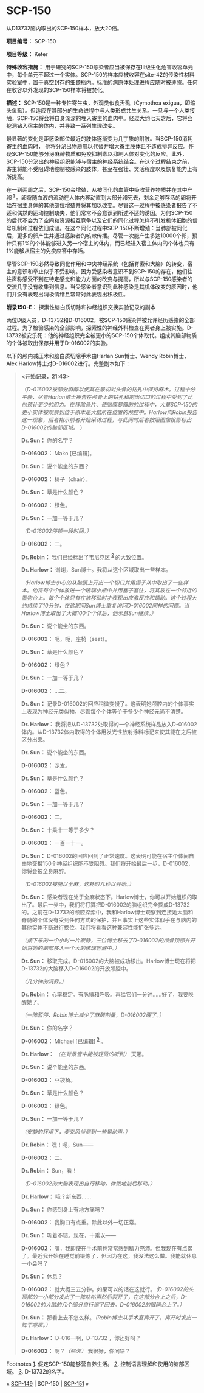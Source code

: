 # SCP-150
                        




从D13732脑内取出的SCP-150样本，放大20倍。



**项目编号：** SCP-150

**项目等级：** Keter

**特殊收容措施：** 用于研究的SCP-150感染者应当被保存在Ⅲ级生化危害收容单元中，每个单元不超过一个实体。SCP-150的样本应被收容在site-42的传染性材料实验室中，置于真空封存的细颈瓶内。标准的病原体处理进程应随时被遵照。任何在收容以外发现的SCP-150样本将被焚化。

**描述：** SCP-150是一种专性寄生虫，外观类似食舌虱（Cymothoa exigua，即缩头鱼虱）。但适应在其部分的生命进程中与人类形成共生关系。一旦与一个人类接触，SCP-150将会将自身深深的埋入寄主的血肉中。经过大约七天之后，它将会挖洞钻入宿主的体内，并导致一系列生理改变。

最显著的变化是距感染部位最近的肢体逐渐变为几丁质的附肢。当SCP-150消耗寄主的血肉时， 他将分泌出物质用以代替并增大寄主肢体且不造成排异反应。怀疑SCP-150能够分泌麻醉物质和免疫抑制素以抑制人体对变化的反应。此外，SCP-150分泌出的神经组织能够与宿主的神经系统结合。在这个过程结束之前，寄主将能不受阻碍地控制被感染的肢体，甚至在强壮、灵活程度以及恢复能力上有所提高。

在一到两周之后，SCP-150会增殖，从被同化的血管中吸收营养物质并在其中产卵<sup class='footnoteref'>
 <a shape='rect' class='footnoteref' id='footnoteref-1' href='javascript:;' onclick='WIKIDOT.page.utils.scrollToReference(&apos;footnote-1&apos;)'>1</a>
</sup>。卵将随血液的流动在人体内移动直到大部分卵死去，剩余足够存活的卵将开始在宿主身体的其他部位增殖并将其加以改变。尽管这一过程中被感染者报告了不适和偶然的运动控制缺失，他们常常不会意识到所述不适的诱因。为何SCP-150的后代不会为了空间和资源相互竞争以及它们的同化过程怎样不引发机体细胞的信号机制和过程依旧成谜。在这个同化过程中SCP-150不断增殖：当肺部被同化后，更多的卵产生并通过感染者的咳嗽传播。尽管一次能产生多达10000个卵，预计只有1%的个体能够进入另一个宿主的体内，而已经进入宿主体内的个体也只有1%能够从宿主的免疫应答中存活。

尽管SCP-150必然导致同化作用和中央神经系统（包括脊索和大脑）的转变，宿主的意识和举止似乎不受影响。因为受感染者意识不到SCP-150的存在，他们往往声称感受不到在特定感觉和能力方面的改变与提高，所以与SCP-150感染者的交流几乎没有收集到信息。当受感染者意识到此种感染是其机体改变的原因时，他们并没有表现出消极情绪且常常对此表现出积极性。

**附录150-E：** 探索性脑白质切除和神经组织交换实验记录的副本

两位D级人员，D-13732和D-016002，被SCP-150感染并被允许经历感染的全部过程。为了检验感染的全部影响，探索性的神经外科检查在两者身上被实施。D-13732被安乐死：他的神经组织完全被更小的SCP-150个体取代。组成其脑部物质的个体被取出保存并用于D-016002的实验。

以下的颅内减压术和脑白质切除手术由Harlan Sun博士、Wendy Robin博士、Alex Harlow博士对D-016002进行。完整副本如下：


> **<开始记录，21:43>** 
> 
> （*D-016002被部分麻醉以使其在最初对头骨的钻孔中保持麻木。过程十分平静，尽管Harlan博士报告在颅骨上的钻孔和割出切口的过程中受到了比他预计更少的阻力。在移除骨片、使脑膜暴露的的过程中，大量SCP-150的更小实体被观察到位于原本是大脑所在位置的颅腔中。Harlow向Robin报告这一现象，后者指示前者开始采访过程，与此同时后者按照图像投影标出D-016002的脑部区域。* ）
> 
> **Dr. Sun：** 你的名字？
> 
> **D-016002：** Mako [已编辑]。
> 
> **Dr. Sun：** 说个能坐的东西？
> 
> **D-016002：** 椅子（chair）。
> 
> **Dr. Sun：** 草是什么颜色？
> 
> **D-016002：** 绿色。
> 
> **Dr. Sun：** 一加一等于几？
> 
> *（D-016002停顿一段时间。）* 
> 
> **D-016002：** 二。
> 
> **Dr. Robin：** 我们已经标出了韦尼克区<sup class='footnoteref'>
 <a shape='rect' class='footnoteref' id='footnoteref-2' href='javascript:;' onclick='WIKIDOT.page.utils.scrollToReference(&apos;footnote-2&apos;)'>2</a>
</sup>的大致位置。
> 
> **Dr. Harlow：** 谢谢，Sun博士。我将从这个区域取出一些样本。
> 
> *（Harlow博士小心的从脑膜上开出一个切口并用镊子从中取出了一些样本。他将每个个体放进一个玻璃小瓶中并用塞子塞住，将其放在一个邻近的置物台上。每个个体只有在被移动时才表现出应激反应和蠕动。这个过程大约持续了10分钟，在这期间Sun博士重复询问D-016002同样的问题。当Harlow博士取出了大概100个个体后，他示意Sun继续。）* 
> 
> **Dr. Sun：** 说个能坐的东西。
> 
> **D-016002：** 呃，呃，座椅（seat）。
> 
> **Dr. Sun：** 草是什么颜色？
> 
> **D-016002：** 绿色？
> 
> **Dr. Sun：** 一加一等于几？
> 
> **D-016002：** …二。
> 
> **Dr. Sun：** 记录D-016002的回应稍微变慢了。这表明她颅腔内的个体事实上表现为神经元类似物，尽管每个个体等价于多少个神经元尚不清楚。
> 
> **Dr. Harlow：** 我将把从D-13732处取得的一个神经系统样品放入D-016002体内。从D-13732体内取得的个体用发光性放射涂料标记来使其能在之后被区分出来。
> 
> **Dr. Sun：** 说个能坐的东西。
> 
> **D-016002：** 沙发。
> 
> **Dr. Sun：** 草是什么颜色？
> 
> **D-016002：** 蓝色。
> 
> **Dr. Sun：** 一加一等于几？
> 
> **D-016002：** 二。
> 
> **Dr. Sun：** 十乘十一等于多少？
> 
> **D-016002：** 一百一十一。
> 
> **Dr. Sun：** D-016002的回应回到了正常速度。这表明可能在宿主个体间自由地交换150个神经组织能不受阻碍。我们将开始最后一步，D-016002，你将会被全身麻醉。
> 
> *（D-016002被施以全麻，这耗时几秒以开始。）* 
> 
> **Dr. Sun：** 感染者现在处于全麻状态下。Harlow博士，你可以开始组织的取出了。最后一步中，我们将打算把D-016002的脑组织完全换成D-13732的。之前在D-13732的颅腔探索中，我和Harlow博士观察到连接她大脑和脊髓的个体没有受到任何方式的保护，并且事实上这些实体似乎在与脑内的其他实体不断进行换位。我们将看看这种兼容性能扩张多远。
> 
> *（接下来的一个小时一片寂静，三位博士移去了D-016002的颅骨顶部并开始将她的脑部移入一个大的玻璃容器中。）* 
> 
> **Dr. Sun：** 移取完成。D-016002的大脑被成功移出。Harlow博士现在将把D-13732的大脑移入D-016002的开放颅腔中。
> 
> *（几分钟的沉寂。）* 
> 
> **Dr. Robin：** 心率稳定。有脉搏和呼吸。再给它们一分钟……好了，我要唤醒她了。
> 
> *（一阵暂停，Robin博士减少了麻醉剂量，D-016002醒了。）* 
> 
> **Dr. Sun：** 你的名字？
> 
> **D-016002：** Michael [已编辑]<sup class='footnoteref'>
 <a shape='rect' class='footnoteref' id='footnoteref-3' href='javascript:;' onclick='WIKIDOT.page.utils.scrollToReference(&apos;footnote-3&apos;)'>3</a>
</sup>。
> 
> **Dr. Harlow：** *（在背景音中能被轻微的听到）* 天哪。
> 
> **Dr. Sun：** 说个能坐的东西。
> 
> **D-016002：** 豆袋椅。
> 
> **Dr. Sun：** 草是什么颜色？
> 
> **D-016002：** 绿色。
> 
> **Dr. Sun：** 一加一等于几？
> 
> *（安静的环境下，麦克风侦测到一些晃动声。）* 
> 
> **Dr. Robin：** 嘿！呃，Sun——
> 
> **D-016002：** 二。
> 
> **Dr. Robin：** Sun，看！
> 
> *（D-016002的大脑表现出自行移动，微微地前后移动。）* 
> 
> **Dr. Harlow：** 哦？新东西……
> 
> **Dr. Sun：** 你感到身上有地方痛吗？
> 
> **D-016002：** 我胸口有点重。除此以外一切正常。
> 
> **Dr. Sun：** 听着不错。现在，十乘以——
> 
> **D-016002：** 嘿，我即使在手术前也常常感到精力充沛。但我现在有点累了。最近我开始在睡觉前锻炼了，但因为在这，我没法这么做。我能就休息一小会吗？
> 
> **Dr. Sun：** 休息？
> 
> **D-016002：** 就大概三五分钟。如果可以的话在这就行。*（D-016002的头顶部的一小部分发出了一阵咕咕声然后裂开了，在这部分合上之后，D-016002的大脑的几个部分自行缩了回去。D-016002的眼睛合上了。）* 
> 
> **Dr. Sun：** 那看上去不怎么样。*（Robin博士从手术室离开了，离开时发出一阵干呕声。）* 
> 
> **Dr. Harlow：** D-016—啊，D-13732 ，你还好吗？
> 
> **D-016002：** 啊？*（哈欠）* 我很好，你问啥？
> 


Footnotes
<a shape='rect' href='javascript:;' onclick='WIKIDOT.page.utils.scrollToReference(&apos;footnoteref-1&apos;)'>1</a>. 假定SCP-150能够营自养生活。
<a shape='rect' href='javascript:;' onclick='WIKIDOT.page.utils.scrollToReference(&apos;footnoteref-2&apos;)'>2</a>. 控制语言理解和使用的脑部区域。
<a shape='rect' href='javascript:;' onclick='WIKIDOT.page.utils.scrollToReference(&apos;footnoteref-3&apos;)'>3</a>. D-13732的名字。



« [SCP-149](/scp-149) | SCP-150 | [SCP-151](/scp-151) »





                    